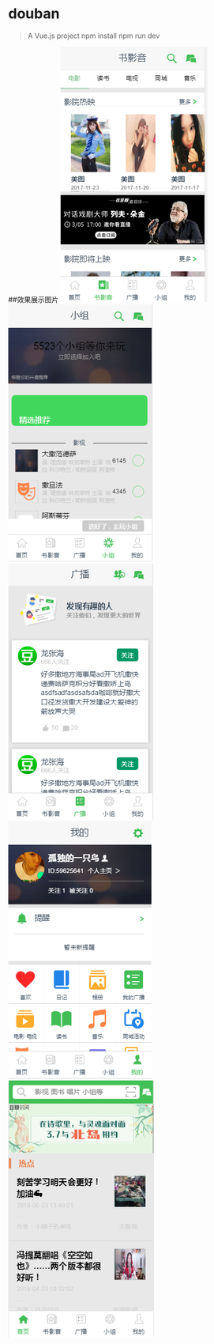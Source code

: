# douban

> A Vue.js project
> npm install
>npm run dev


##效果展示图片
![1](https://github.com/lzhsus/db/blob/master/zs/db%E4%B9%A6%E9%98%B4%E5%BD%B1.png)
![2](https://github.com/lzhsus/db/blob/master/zs/db%E5%B0%8F%E7%BB%84.png)
![3](https://github.com/lzhsus/db/blob/master/zs/db%E5%B9%BF%E6%92%AD.png)
![4](https://github.com/lzhsus/db/blob/master/zs/db%E6%88%91%E7%9A%84.png)
![5](https://github.com/lzhsus/db/blob/master/zs/db%E9%A6%96%E9%A1%B5.png)
